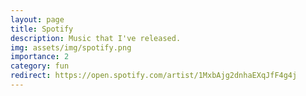 ```yaml
---
layout: page
title: Spotify
description: Music that I've released.
img: assets/img/spotify.png
importance: 2
category: fun
redirect: https://open.spotify.com/artist/1MxbAjg2dnhaEXqJfF4g4j
---
```

